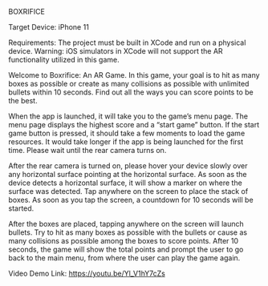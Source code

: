 BOXRIFICE

Target Device: iPhone 11

Requirements: The project must be built in XCode and run on a physical device.
Warning:  iOS simulators in XCode will not support the AR functionality utilized in this game. 

Welcome to Boxrifice: An AR Game. In this game, your goal is to hit as many boxes as possible or create as many collisions as possible with unlimited bullets within 10 seconds. Find out all the ways you can score points to be the best.

When the app is launched, it will take you to the game’s menu page. The menu page displays the highest score and a “start game” button. If the start game button is pressed, it should take a few moments to load the game resources. It would take longer if the app is being launched for the first time. Please wait until the rear camera turns on. 

After the rear camera is turned on, please hover your device slowly over any horizontal surface pointing at the horizontal surface. As soon as the device detects a horizontal surface, it will show a marker on where the surface was detected. Tap anywhere on the screen to place the stack of boxes. As soon as you tap the screen, a countdown for 10 seconds will be started. 

After the boxes are placed, tapping anywhere on the screen will launch bullets. Try to hit as many boxes as possible with the bullets or cause as many collisions as possible among the boxes to score points. After 10 seconds, the game will show the total points and prompt the user to go back to the main menu, from where the user can play the game again. 

Video Demo Link: https://youtu.be/Yl_V1hY7cZs
